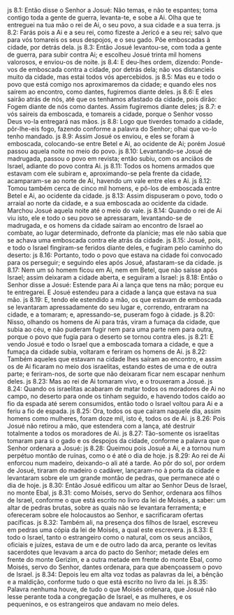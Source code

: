 js 8.1: Então disse o Senhor a Josué: Não temas, e não te espantes; toma contigo toda a gente de guerra, levanta-te, e sobe a Ai. Olha que te entreguei na tua mão o rei de Ai, o seu povo, a sua cidade e a sua terra.
js 8.2: Farás pois a Ai e a seu rei, como fizeste a Jericó e a seu rei; salvo que para vós tomareis os seus despojos, e o seu gado. Põe emboscadas à cidade, por detrás dela.
js 8.3: Então Josué levantou-se, com toda a gente de guerra, para subir contra Ai; e escolheu Josué trinta mil homens valorosos, e enviou-os de noite.
js 8.4: E deu-lhes ordem, dizendo: Ponde-vos de emboscada contra a cidade, por detrás dela; não vos distancieis muito da cidade, mas estai todos vós apercebidos.
js 8.5: Mas eu e todo o povo que está comigo nos aproximaremos da cidade; e quando eles nos saírem ao encontro, como dantes, fugiremos diante deles.
js 8.6: E eles sairão atrás de nós, até que os tenhamos afastado da cidade, pois dirão: Fogem diante de nós como dantes. Assim fugiremos diante deles;
js 8.7: e vós saireis da emboscada, e tomareis a cidade, porque o Senhor vosso Deus vo-la entregará nas mãos.
js 8.8: Logo que tiverdes tomado a cidade, pôr-lhe-eis fogo, fazendo conforme a palavra do Senhor; olhai que vo-lo tenho mandado.
js 8.9: Assim Josué os enviou, e eles se foram à emboscada, colocando-se entre Betel e Ai, ao ocidente de Ai; porém Josué passou aquela noite no meio do povo.
js 8.10: Levantando-se Josué de madrugada, passou o povo em revista; então subiu, com os anciãos de Israel, adiante do povo contra Ai.
js 8.11: Todos os homens armados que estavam com ele subiram e, aproximando-se pela frente da cidade, acamparam-se ao norte de Ai, havendo um vale entre eles e Ai.
js 8.12: Tomou também cerca de cinco mil homens, e pô-los de emboscada entre Betel e Ai, ao ocidente da cidade.
js 8.13: Assim dispuseram o povo, todo o arraial ao norte da cidade, e a sua emboscada ao ocidente da cidade. Marchou Josué aquela noite até o meio do vale.
js 8.14: Quando o rei de Ai viu isto, ele e todo o seu povo se apressaram, levantando-se de madrugada, e os homens da cidade saíram ao encontro de Israel ao combate, ao lugar determinado, defronte da planície; mas ele não sabia que se achava uma emboscada contra ele atrás da cidade.
js 8.15: Josué, pois, e todo o Israel fingiram-se feridos diante deles, e fugiram pelo caminho do deserto:
js 8.16: Portanto, todo o povo que estava na cidade foi convocado para os perseguir; e seguindo eles após Josué, afastaram-se da cidade.
js 8.17: Nem um só homem ficou em Ai, nem em Betel, que não saísse após Israel; assim deixaram a cidade aberta, e seguiram a Israel:
js 8.18: Então o Senhor disse a Josué: Estende para Ai a lança que tens na mão; porque eu te entregarei. E Josué estendeu para a cidade a lança que estava na sua mão.
js 8.19: E, tendo ele estendido a mão, os que estavam de emboscada se levantaram apressadamente do seu lugar e, correndo, entraram na cidade, e a tomaram; e, apressando-se, puseram fogo à cidade.
js 8.20: Nisso, olhando os homens de Ai para trás, viram a fumaça da cidade, que subia ao céu, e não puderam fugir nem para uma parte nem para outra, porque o povo que fugia para o deserto se tornou contra eles.
js 8.21: E vendo Josué e todo o Israel que a emboscada tomara a cidade, e que a fumaça da cidade subia, voltaram e feriram os homens de Ai.
js 8.22: Também aqueles que estavam na cidade lhes saíram ao encontro, e assim os de Ai ficaram no meio dos israelitas, estando estes de uma e de outra parte; e feriram-nos, de sorte que não deixaram ficar nem escapar nenhum deles.
js 8.23: Mas ao rei de Ai tomaram vivo, e o trouxeram a Josué.
js 8.24: Quando os israelitas acabaram de matar todos os moradores de Ai no campo, no deserto para onde os tinham seguido, e havendo todos caído ao fio da espada até serem consumidos, então todo o Israel voltou para Ai e a feriu a fio de espada.
js 8.25: Ora, todos os que caíram naquele dia, assim homens como mulheres, foram doze mil, isto é, todos os de Ai.
js 8.26: Pois Josué não retirou a mão, que estendera com a lança, até destruir totalmente a todos os moradores de Ai.
js 8.27: Tão-somente os israelitas tomaram para si o gado e os despojos da cidade, conforme a palavra que o Senhor ordenara a Josué:
js 8.28: Queimou pois Josué a Ai, e a tornou num perpétuo montão de ruínas, como o é até o dia de hoje.
js 8.29: Ao rei de Ai enforcou num madeiro, deixando-o ali até a tarde. Ao pôr do sol, por ordem de Josué, tiraram do madeiro o cadáver, lançaram-no à porta da cidade e levantaram sobre ele um grande montão de pedras, que permanece até o dia de hoje.
js 8.30: Então Josué edificou um altar ao Senhor Deus de Israel, no monte Ebal,
js 8.31: como Moisés, servo do Senhor, ordenara aos filhos de Israel, conforme o que está escrito no livro da lei de Moisés, a saber: um altar de pedras brutas, sobre as quais não se levantara ferramenta; e ofereceram sobre ele holocaustos ao Senhor, e sacrificaram ofertas pacíficas.
js 8.32: Também ali, na presença dos filhos de Israel, escreveu em pedras uma cópia da lei de Moisés, a qual este escrevera.
js 8.33: E todo o Israel, tanto o estrangeiro como o natural, com os seus anciãos, oficiais e juízes, estava de um e de outro lado da arca, perante os levitas sacerdotes que levavam a arca do pacto do Senhor; metade deles em frente do monte Gerizim, e a outra metade em frente do monte Ebal, como Moisés, servo do Senhor, dantes ordenara, para que abençoassem o povo de Israel.
js 8.34: Depois leu em alta voz todas as palavras da lei, a bênção e a maldição, conforme tudo o que está escrito no livro da lei.
js 8.35: Palavra nenhuma houve, de tudo o que Moisés ordenara, que Josué não lesse perante toda a congregação de Israel, e as mulheres, e os pequeninos, e os estrangeiros que andavam no meio deles.
